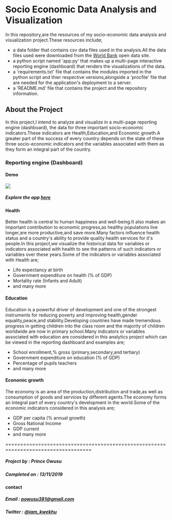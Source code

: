 # Socio Economic Data Analysis and Visualization

In this repository,are the resources of my socio-economic data analysis and visualization project.These resources include;
* a data folder that contains csv data files used in the analysis.All the data files used were downloaded from the [World Bank](https://data.worldbank.org) open data site.
* a python script named 'app.py' that makes up a multi-page interactive reporting engine (dashboard) that renders the visualizations of the data.
* a 'requirements.txt' file that contains the modules imported in the python script and thier respective versions,alongside a 'procfile' file that are needed for the application's deployment to a server.
* a 'README.md' file that contains the project and the repository information.

## About the Project

In this project,I intend to analyze and visualize in a multi-page reporting engine (dashboard), the data for three important socio-economic indicators.These indicators are Health,Education,and Economic growth.A greater part of the success of every country depends on the state of these three socio-economic indicators and the variables associated with them as they form an integral part of the country.

### Reporting engine (Dashboard)

#### Demo

![](https://github.com/prince381/socio_economics/blob/master/socio_economics1.gif)

##### Explore the app [here](https://socio-economic.herokuapp.com)


#### Health

Better health is central to human happiness and well-being.It also makes an important contribution to economic progress,as healthy populations live longer,are more productive,and save more.Many factors influence health status and a country's ability to provide quality health services for it's people.In this project,we visualize the historical data for variables or indicators associated with health to see the patterns of such indicators or variables over these years.Some of the indicators or variables associated with Health are;
* Life expectancy at birth
* Government expenditure on health (% of GDP)
* Mortality rate (Infants and Adult)
* and many more

#### Education

Education is a powerful driver of development and one of the strongest instruments for reducing poverty and improving
health,gender equality,peace,and stability.Developing countries have made tremendous progress in getting children into the class room and the majority of children worldwide are now in primary school.Many indicators or variables associated with education are considered in this analytics project which can be viewed in the reporting dashboard and examples are;
* School enrollment,% gross (primary,secondary,and tertiary)
* Government expenditure on education (% of GDP)
* Percentage of pupils teachers
* and many more 
 
#### Economic growth

The economy is an area of the production,distribution and trade,as well as consumption of goods and services by different agents.The economy forms an integral part of every country's development in the world.Some of the economic indicators considered in this analysis are;
* GDP per capita (% annual growth)
* Gross National Income
* GDP current
* and many more

===================================================================================

##### Project by : Prince Owusu
##### Completed on : 13/11/2019

#### contact
##### Email : [powusu381@gmail.com](powusu381@gmail.com)
##### Twitter : [@iam_kwekhu](https://twitter.com/iam_kwekhu)
